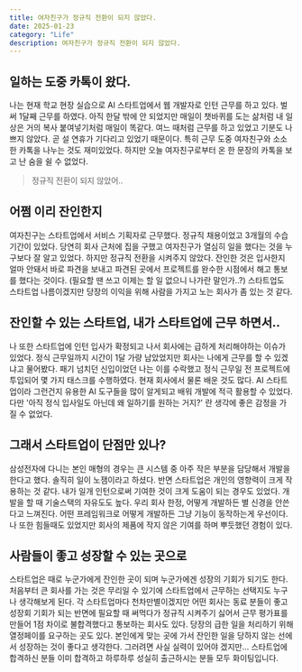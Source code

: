 ```yaml
---
title: 여자친구가 정규직 전환이 되지 않았다.
date: 2025-01-23
category: "Life"
description: 여자친구가 정규직 전환이 되지 않았다.
---
```


## 일하는 도중 카톡이 왔다.

나는 현재 학교 현장 실습으로 AI 스타트업에서 웹 개발자로 인턴 근무를 하고 있다. 벌써 1달째 근무를 하였다. 아직 한달 밖에 안 되었지만 매일이 챗바퀴를 도는 삶처럼 내 일상은 거의 복사 붙여넣기처럼 매일이 똑같다. 여느 때처럼 근무를 하고 있었고 기분도 나쁘지 않았다. 곧 설 연휴가 기다리고 있었기 때문이다. 특히 근무 도중 여자친구와 소소한 카톡을 나누는 것도 재미있었다. 하지만 오늘 여자친구로부터 온 한 문장의 카톡을 보고 난 숨을 쉴 수 없었다.

> 정규직 전환이 되지 않았어..

## 어쩜 이리 잔인한지

여자친구는 스타트업에서 서비스 기획자로 근무했다. 정규직 채용이었고 3개월의 수습기간이 있었다. 당연히 회사 근처에 집을 구했고 여자친구가 열심히 일을 했다는 것을 누구보다 잘 알고 있었다. 하지만 정규직 전환을 시켜주지 않았다. 잔인한 것은 입사한지 얼마 안돼서 바로 파견을 보내고 파견된 곳에서 프로젝트를 완수한 시점에서 해고 통보를 했다는 것이다. (필요할 땐 쓰고 이제는 할 일 없으니 나가란 말인가..?) 스타트업도 스타트업 나름이겠지만 당장의 이익을 위해 사람을 가지고 노는 회사가 좀 있는 것 같다.

## 잔인할 수 있는 스타트업, 내가 스타트업에 근무 하면서..

나 또한 스타트업에 인턴 입사가 확정되고 나서 회사에는 급하게 처리해야하는 이슈가 있었다. 정식 근무일까지 시간이 1달 가량 남았었지만 회사는 나에게 근무를 할 수 있겠냐고 물어봤다. 패기 넘치던 신입이었던 나는 이를 수락했고 정식 근무일 전 프로젝트에 투입되어 몇 가지 태스크를 수행하였다. 현재 회사에서 물론 배운 것도 많다. AI 스타트업이라 그런건지 유용한 AI 도구들을 많이 알게되고 배워 개발에 적극 활용할 수 있었다. 다만 '아직 정식 입사일도 아닌데 왜 일하기를 원하는 거지?' 란 생각에 좋은 감정을 가질 수 없었다.

## 그래서 스타트업이 단점만 있나?

삼성전자에 다니는 본인 매형의 경우는 큰 시스템 중 아주 작은 부분을 담당해서 개발을 한다고 했다. 솔직히 일이 노잼이라고 하셨다. 반면 스타트업은 개인의 영향력이 크게 작용하는 것 같다. 내가 일개 인턴으로써 기여한 것이 크게 도움이 되는 경우도 있었다. 개발을 할 때 기술스택의 자유도도 높다. 우리 회사 한정, 어떻게 개발하든 별 신경을 안쓴다고 느껴진다. 어떤 프레임워크로 어떻게 개발하든 그냥 기능이 동작하는게 우선이다. 나 또한 힘들때도 있었지만 회사의 제품에 작지 않은 기여를 하며 뿌듯했던 경험이 있다.

## 사람들이 좋고 성장할 수 있는 곳으로

스타트업은 때로 누군가에게 잔인한 곳이 되며 누군가에겐 성장의 기회가 되기도 한다. 처음부터 큰 회사를 가는 것은 무리일 수 있기에 스타트업에서 근무하는 선택지도 누구나 생각해보게 된다. 각 스타트업마다 천차만별이겠지만 어떤 회사는 동료 분들이 좋고 성장회 기회가 되는 반면에 필요할 때 써먹다가 정규직 시켜주기 싫어서 근무 평가표를 만들어 1점 차이로 불합격했다고 통보하는 회사도 있다. 당장의 급한 일을 처리하기 위해 열정페이를 요구하는 곳도 있다. 본인에게 맞는 곳에 가서 잔인한 일을 당하지 않는 선에서 성장하는 것이 좋다고 생각한다. 그러려면 사실 실력이 있어야 겠지만... 스타트업에 합격하신 분들 이미 합격하고 하루하루 성실히 출근하시는 분들 모두 화이팅입니다.
